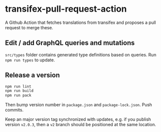 # transifex-pull-request-action

A Github Action that fetches translations from transifex and proposes a pull request to merge these.

## Edit / add GraphQL queries and mutations

`src/types` folder contains generated type definitions based on queries. Run `npm run types` to update.

## Release a version

```sh
npm run lint
npm run build
npm run pack
```

Then bump version number in `package.json` and `package-lock.json`. Push commits.

Keep an major version tag synchronized with updates, e.g. if you publish version `v2.0.3`, then a `v2` branch should be positioned at the same location.
